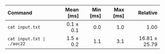| Command | Mean [ms] | Min [ms] | Max [ms] | Relative |
|:---|---:|---:|---:|---:|
| `cat input.txt` | 0.1 ± 0.1 | 0.0 | 1.0 | 1.00 |
| `cat input.txt \| ./aoc22` | 1.5 ± 0.2 | 1.1 | 3.1 | 16.81 ± 25.79 |
